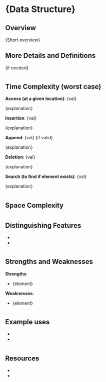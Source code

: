 # {Data Structure}
## Overview

{Short overview}

## More Details and Definitions

{if needed}

#
## Time Complexity (worst case)
**Access (at a given location)**: {val}

{explanation}

**Insertion**: {val}

{explanation}

**Append**: {val} {if valid}

{explanation}

**Deletion**: {val}

{explanation}

**Search (to find if element exists)**: {val}

{explanation}

#
## Space Complexity

#
## Distinguishing Features
- 
- 

#
## Strengths and Weaknesses

**Strengths**:
- {element}

**Weaknesses**:
- {element}

#
## Example uses
- 
- 

#
## Resources
- 
- 

#